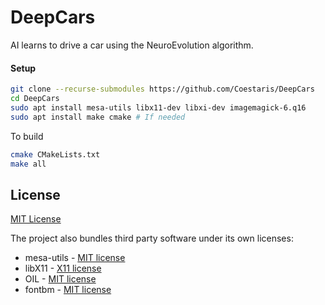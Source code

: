 # DeepCars

AI learns to drive a car using the NeuroEvolution algorithm.

#### Setup
```bash
git clone --recurse-submodules https://github.com/Coestaris/DeepCars
cd DeepCars
sudo apt install mesa-utils libx11-dev libxi-dev imagemagick-6.q16
sudo apt install make cmake # If needed
```
To build
```bash
cmake CMakeLists.txt 
make all
```

## License

[MIT License](https://github.com/Coestaris/DeepCars/blob/master/LICENSE)

The project also bundles third party software under its own licenses:
 - mesa-utils - [MIT license](https://www.mesa3d.org/license.html)
 - libX11 - [X11 license](http://www.xfree86.org/3.3.6/COPYRIGHT2.html)
 - OIL - [MIT license](https://github.com/Coestaris/oil/blob/master/LICENSE)
 - fontbm - [MIT license](https://github.com/vladimirgamalyan/fontbm/blob/master/LICENSE)
